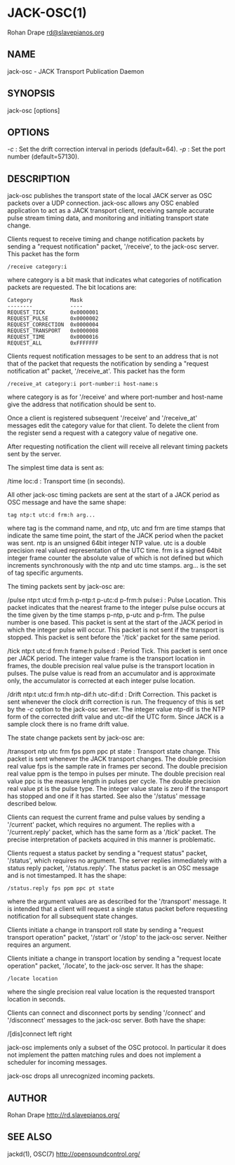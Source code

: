 JACK-OSC(1)
===========
Rohan Drape <rd@slavepianos.org>

NAME
----
jack-osc - JACK Transport Publication Daemon

SYNOPSIS
--------
jack-osc [options]

OPTIONS
-------
*-c*
:   Set the drift correction interval in periods (default=64).
*-p*
:   Set the port number (default=57130).

DESCRIPTION
-----------
jack-osc publishes the transport state of the local JACK server as OSC
packets over a UDP connection.  jack-osc allows any OSC enabled
application to act as a JACK transport client, receiving sample
accurate pulse stream timing data, and monitoring and initiating
transport state change.

Clients request to receive timing and change notification packets by
sending a "request notification" packet, '/receive', to the jack-osc
server.  This packet has the form

    /receive category:i

where category is a bit mask that indicates what categories of
notification packets are requested.  The bit locations are:

    Category            Mask
    --------            ----
    REQUEST_TICK        0x0000001
    REQUEST_PULSE       0x0000002
    REQUEST_CORRECTION  0x0000004
    REQUEST_TRANSPORT   0x0000008
    REQUEST_TIME        0x0000016
    REQUEST_ALL         0xFFFFFFF

Clients request notification messages to be sent to an address that is
not that of the packet that requests the notification by sending a
"request notification at" packet, '/receive_at'.  This packet has the
form

    /receive_at category:i port-number:i host-name:s

where category is as for '/receive' and where port-number and
host-name give the address that notification should be sent to.

Once a client is registered subsequent '/receive' and '/receive_at'
messages edit the category value for that client.  To delete the
client from the register send a request with a category value of
negative one.

After requesting notification the client will receive all relevant
timing packets sent by the server.

The simplest time data is sent as:

/time loc:d
:   Transport time (in seconds).

All other jack-osc timing packets are
sent at the start of a JACK period as OSC message and have the same
shape:

    tag ntp:t utc:d frm:h arg...

where tag is the command name, and ntp, utc and frm are time stamps
that indicate the same time point, the start of the JACK period when
the packet was sent.  ntp is an unsigned 64bit integer NTP value.  utc
is a double precision real valued representation of the UTC time.  frm
is a signed 64bit integer frame counter the absolute value of which is
not defined but which increments synchronously with the ntp and utc
time stamps.  arg...  is the set of tag specific arguments.

The timing packets sent by jack-osc are:

/pulse ntp:t utc:d frm:h p-ntp:t p-utc:d p-frm:h pulse:i
:   Pulse Location.  This packet indicates that the nearest frame to
    the integer pulse pulse occurs at the time given by the time
    stamps p-ntp, p-utc and p-frm.  The pulse number is one based.
    This packet is sent at the start of the JACK period in which the
    integer pulse will occur.  This packet is not sent if the
    transport is stopped.  This packet is sent before the '/tick'
    packet for the same period.

/tick ntp:t utc:d frm:h frame:h pulse:d
:   Period Tick.  This packet is sent once per JACK period.  The
    integer value frame is the transport location in frames, the
    double precision real value pulse is the transport location in
    pulses.  The pulse value is read from an accumulator and is
    approximate only, the accumulator is corrected at each integer
    pulse location.

/drift ntp:t utc:d frm:h ntp-dif:h utc-dif:d
:   Drift Correction.  This packet is sent whenever the clock drift
    correction is run.  The frequency of this is set by the *-c*
    option to the jack-osc server.  The integer value ntp-dif is the
    NTP form of the corrected drift value and utc-dif the UTC form.
    Since JACK is a sample clock there is no frame drift value.

The state change packets sent by jack-osc are:

/transport ntp utc frm fps ppm ppc pt state
:   Transport state change.  This packet is sent whenever the JACK
    transport changes.  The double precision real value fps is the
    sample rate in frames per second.  The double precision real value
    ppm is the tempo in pulses per minute.  The double precision real
    value ppc is the measure length in pulses per cycle.  The double
    precision real value pt is the pulse type.  The integer value
    state is zero if the transport has stopped and one if it has
    started.  See also the '/status' message described below.

Clients can request the current frame and pulse values by sending a
'/current' packet, which requires no argument.  The replies with a
'/current.reply' packet, which has the same form as a '/tick' packet.
The precise interpretation of packets acquired in this manner is
problematic.

Clients request a status packet by sending a "request status" packet,
'/status', which requires no argument.  The server replies immediately
with a status reply packet, '/status.reply'.  The status packet is an
OSC message and is not timestamped.  It has the shape:

    /status.reply fps ppm ppc pt state

where the argument values are as described for the '/transport'
message.  It is intended that a client will request a single status
packet before requesting notification for all subsequent state
changes.

Clients initiate a change in transport roll state by sending a
"request transport operation" packet, '/start' or '/stop' to the
jack-osc server.  Neither requires an argument.

Clients initiate a change in transport location by sending a "request
locate operation" packet, '/locate', to the jack-osc server.  It has
the shape:

    /locate location

where the single precision real value location is the requested
transport location in seconds.

Clients can connect and disconnect ports by sending '/connect' and
'/disconnect' messages to the jack-osc server.  Both have the shape:

   /[dis]connect left right

jack-osc implements only a subset of the OSC protocol.  In particular
it does not implement the patten matching rules and does not implement
a scheduler for incoming messages.

jack-osc drops all unrecognized incoming packets.

AUTHOR
------
Rohan Drape <http://rd.slavepianos.org/>

SEE ALSO
--------
jackd(1), OSC(7) <http://opensoundcontrol.org/>
